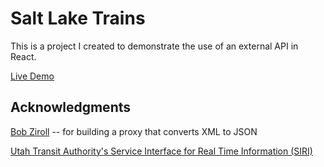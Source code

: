 # Salt Lake Trains
This is a project I created to demonstrate the use of an external API in React.

[Live Demo](https://agitated-hoover-a79265.netlify.com/)

## Acknowledgments
[Bob Ziroll](https://coursework.vschool.io/author/bob/) -- for building a proxy that converts XML to JSON

[Utah Transit Authority's Service Interface for Real Time Information (SIRI)](http://developer.rideuta.com/DataInstructions.aspx)